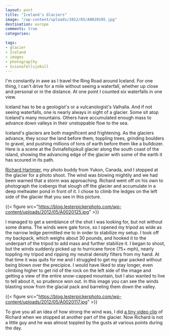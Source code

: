```yaml
---
layout: post
title: "Iceland's Glaciers"
image: "/wp-content/uploads/2012/05/A0020105.jpg"
destination: europe
comments: true
categories:

tags:
- glacier
- Iceland
- images
- photograp[hy
- Svionafellsjokull
---
```

I'm constantly in awe as I travel the Ring Road around Iceland. For one thing, I can't drive for a mile without seeing a waterfall, whether up close and personal or in the distance. At one point I counted six waterfalls in one view.

Iceland has to be a geologist's or a vulcanologist's Valhalla. And if not seeing waterfalls, one is nearly always in sight of a glacier. Some sit atop Iceland's many mountains. Others have accumulated enough mass to advance down valleys in their unstoppable flow to the sea.

Iceland's glaciers are both magnificent and frightening. As the glaciers advance, they scour the land before them, toppling trees, grinding boulders to gravel, and pushing millions of tons of earth before them like a bulldozer. Here is a scene at the Svinafellsjokull glacier along the south coast of the island, showing the advancing edge of the glacier with some of the earth it has scoured in its path.

<a href="http://www.hartmier.com">Richard Hartmier</a>, my photo buddy from Yukon, Canada, and I stopped at the glacier for a photo shoot. The wind was blowing mightily and we had been warned that a storm was approaching. Richard went off on his own to photograph the icebergs that slough off the glacier and accumulate in a deep meltwater pond in front of it. I chose to climb the ledges on the left side of the glacier that you see in this picture.

{{< figure src="https://blog.lesterpickerphoto.com/wp-content/uploads/2012/05/A0020125.jpg" >}}

I managed to get a semblance of the shot I was looking for, but not without some drama. The winds were gale force, so I opened my tripod as wide as the narrow ledge permitted me to in order to stabilize my setup. I took off my backpack, which weighs about 30 pounds, and hooked it to the underpart of the tripod to add mass and further stabilize it. I began to shoot, but the winds suddenly picked up to hurricane force (75+ mph), nearly toppling my tripod and ripping my neutral density filters from my hand. At that time it was quits for me and I struggled to get my gear packed without being blown over the precipice. I would have liked to stay longer, even climbing higher to get rid of the rock on the left side of the image and getting a view of the entire snow-capped mountain, but I also wanted to live to tell about it, so prudence won out. In this image you can see the winds blasting snow from the glacial pack and barreling them down the valley.

{{< figure src="https://blog.lesterpickerphoto.com/wp-content/uploads/2012/05/A0020117.jpg" >}}

To give you all an idea of how strong the wind was, I did <a href="http://youtu.be/WQ8WKOsLjsA">a tiny video clip</a> of Richard when we stopped at another part of the glacier. Now Richard is not a little guy and he was almost toppled by the gusts at various points during the day.